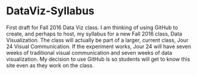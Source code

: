 # DataViz-Syllabus
First draft for Fall 2016 Data Viz class.
I am thinking of using GitHub to create, and perhaps to host, my syllabus for a new Fall 2016 class, Data Visualization.
The class will actually be part of a larger, current class, Jour 24 Visual Communication. If the experiment works, Jour 24 will have seven weeks of traditional visual communication and seven weeks of data visualization.
My decision to use GitHub is so students will get to know this site even as they work on the class.
